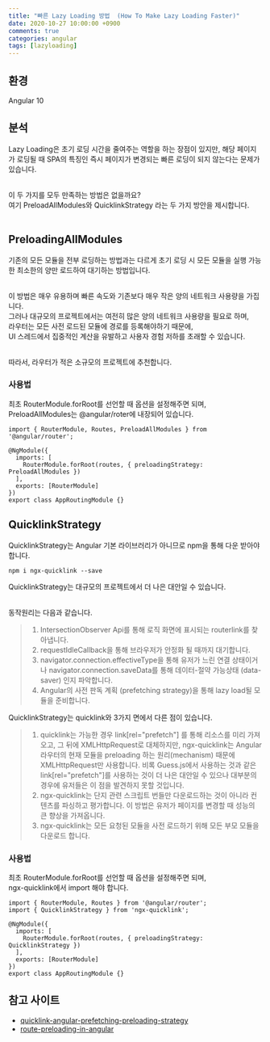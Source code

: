 ```yaml
---
title: "빠른 Lazy Loading 방법  (How To Make Lazy Loading Faster)"
date: 2020-10-27 10:00:00 +0900
comments: true
categories: angular
tags: [lazyloading]
---
```



## 환경
Angular 10

  
## 분석
Lazy Loading은 초기 로딩 시간을 줄여주는 역할을 하는 장점이 있지만, 해당 페이지가 로딩될 때 SPA의 특징인 즉시 페이지가 변경되는 빠른 로딩이 되지 않는다는 문제가 있습니다.<br><br>

이 두 가지를 모두 만족하는 방법은 없을까요?<br>
여기 PreloadAllModules와 QuicklinkStrategy 라는 두 가지 방안을 제시합니다.<br><br>



## PreloadingAllModules
기존의 모든 모듈을 전부 로딩하는 방법과는 다르게 초기 로딩 시 모든 모듈을 실행 가능한 최소한의 양만 로드하여 대기하는 방법입니다.<br><br>

이 방법은 매우 유용하며 빠른 속도와 기존보다 매우 작은 양의 네트워크 사용량을 가집니다.<br>
그러나 대규모의 프로젝트에서는 여전히 많은 양의 네트워크 사용량을 필요로 하며, <br>
라우터는 모든 사전 로드된 모듈에 경로를 등록해야하기 때문에,<br>
UI 스레드에서 집중적인 계산을 유발하고 사용자 경험 저하를 초래할 수 있습니다.<br><br>

따라서, 라우터가 적은 소규모의 프로젝트에 추천합니다.<br>

### 사용법

최초 RouterModule.forRoot를 선언할 때 옵션을 설정해주면 되며, <br>
PreloadAllModules는 @angular/roter에 내장되어 있습니다.

```tsx
import { RouterModule, Routes, PreloadAllModules } from '@angular/router';

@NgModule({
  imports: [
    RouterModule.forRoot(routes, { preloadingStrategy: PreloadAllModules })
  ],
  exports: [RouterModule]
})
export class AppRoutingModule {}
```

## QuicklinkStrategy
QuicklinkStrategy는 Angular 기본 라이브러리가 아니므로 npm을 통해 다운 받아야 합니다.

```
npm i ngx-quicklink --save
```

QuicklinkStrategy는 대규모의 프로젝트에서 더 나은 대안일 수 있습니다.<br><br>

동작원리는 다음과 같습니다.

> 1. IntersectionObserver Api를 통해 로직 화면에 표시되는 routerlink를 찾아냅니다.
> 2. requestIdleCallback을 통해 브라우저가 안정화 될 때까지 대기합니다.
> 3. navigator.connection.effectiveType을 통해 유저가 느린 연결 상태이거나 navigator.connection.saveData를 통해 데이터-절약 가능상태 (data-saver) 인지 파악합니다.
> 4. Angular의 사전 판독 계획 (prefetching strategy)을 통해 lazy load될 모듈을 준비합니다. 



QuicklinkStrategy는 quicklink와 3가지 면에서 다른 점이 있습니다.

> 1. quicklink는 가능한 경우 link[rel="prefetch"] 를 통해 리소스를 미리 가져오고, 그 뒤에 XMLHttpRequest로 대체하지만, ngx-quicklink는 Angular 라우터의 현재 모듈을 preloading 하는 원리(mechanism) 때문에 XMLHttpRequest만 사용합니다. 비록 Guess.js에서 사용하는 것과 같은 link[rel="prefetch"]를 사용하는 것이 더 나은 대안일 수 있으나 대부분의 경우에 유저들은 이 점을 발견하지 못할 것입니다.
> 2. ngx-quicklink는 단지 관련 스크립트 번들만 다운로드하는 것이 아니라 컨텐츠를 파싱하고 평가합니다. 이 방법은 유저가 페이지를 변경할 때 성능의 큰 향상을 가져옵니다.
> 3. ngx-quicklink는 모든 요청된 모듈을 사전 로드하기 위해 모든 부모 모듈을 다운로드 합니다. 

### 사용법

최초 RouterModule.forRoot를 선언할 때 옵션을 설정해주면 되며,<br>
ngx-quicklink에서 import 해야 합니다.

```tsx
import { RouterModule, Routes } from '@angular/router';
import { QuicklinkStrategy } from 'ngx-quicklink';

@NgModule({
  imports: [
    RouterModule.forRoot(routes, { preloadingStrategy: QuicklinkStrategy })
  ],
  exports: [RouterModule]
})
export class AppRoutingModule {}
```


## 참고 사이트
- [quicklink-angular-prefetching-preloading-strategy](https://blog.mgechev.com/2018/12/24/quicklink-angular-prefetching-preloading-strategy/)
- [route-preloading-in-angular](https://web.dev/route-preloading-in-angular/)